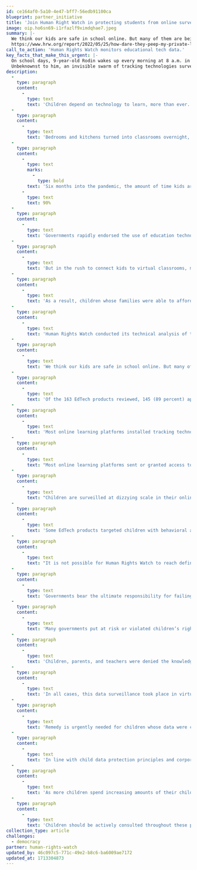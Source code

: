 ```yaml
---
id: ce164af0-5a10-4e47-bff7-56edb91100ca
blueprint: partner_initiative
title: 'Join Human Right Watch in protecting students from online surveillance.'
image: oip.ho6sn69-i1rfazlf9ximdqhae7.jpeg
summary: |-
  We think our kids are safe in school online. But many of them are being surveilled, and parents have often been kept in the dark. Kids are priceless, not products.
  https://www.hrw.org/report/2022/05/25/how-dare-they-peep-my-private-life/childrens-rights-violations-governments
call_to_action: 'Human Rights Watch monitors educational tech data.'
key_facts_that_make_this_urgent: |-
  On school days, 9-year-old Rodin wakes up every morning at 8 a.m. in Istanbul, Turkey. 
  Unbeknownst to him, an invisible swarm of tracking technologies surveil his online interactions throughout his day. Within milliseconds of Rodin logging into class, his school’s online learning platform begins tracking his physical location. The virtual whiteboard passes along information about his doodling habits to advertising technology (AdTech). When Rodin’s math class is over, trackers follow him outside of his virtual classroom and to the different apps and sites he visits across the internet. The social media platform he uses to post his homework silently accesses his phone’s contact list and downloads personal details about his family and friends. Sophisticated algorithms review this trove of data, enough to piece together an intimate portrait of Rodin in order to figure out how he might be easily influenced.
description:
  -
    type: paragraph
    content:
      -
        type: text
        text: 'Children depend on technology to learn, more than ever.'
  -
    type: paragraph
    content:
      -
        type: text
        text: 'Bedrooms and kitchens turned into classrooms overnight, as Covid-19 plunged children, parents, and teachers into online learning so kids could continue to learn safely.'
  -
    type: paragraph
    content:
      -
        type: text
        marks:
          -
            type: bold
        text: 'Six months into the pandemic, the amount of time kids around the world spent in education apps increased '
      -
        type: text
        text: 90%
  -
    type: paragraph
    content:
      -
        type: text
        text: 'Governments rapidly endorsed the use of education technologies (EdTech).'
  -
    type: paragraph
    content:
      -
        type: text
        text: 'But in the rush to connect kids to virtual classrooms, many governments failed to check that their EdTech recommendations were safe for children to use.'
  -
    type: paragraph
    content:
      -
        type: text
        text: 'As a result, children whose families were able to afford access to the internet and connected devices, or who made hard sacrifices in order to do so, were exposed to the privacy practices of the EdTech products they were told or required to use during Covid-19 school closures.'
  -
    type: paragraph
    content:
      -
        type: text
        text: 'Human Rights Watch conducted its technical analysis of the products between March and August 2021, and subsequently verified its findings as detailed in the methodology section. Each analysis essentially took a snapshot of the prevalence and frequency of tracking technologies embedded in each product on a given date in that window. That prevalence and frequency may fluctuate over time based on multiple factors, meaning that an analysis conducted on later dates might observe variations in the behavior of the products.'
  -
    type: paragraph
    content:
      -
        type: text
        text: 'We think our kids are safe in school online. But many of them are being surveilled, and parents have often been kept in the dark. In the rush to connect kids to virtual classrooms during the Covid-19 pandemic, many governments failed to check that their education technology (EdTech) recommendations were safe for children to use. Kids are priceless, not products.'
  -
    type: paragraph
    content:
      -
        type: text
        text: 'Of the 163 EdTech products reviewed, 145 (89 percent) appeared to engage in data practices that put children’s rights at risk, contributed to undermining them, or actively infringed on these rights. These products monitored or had the capacity to monitor children, in most cases secretly and without the consent of children or their parents, in many cases harvesting data on who they are, where they are, what they do in the classroom, who their family and friends are, and what kind of device their families could afford for them to use.'
  -
    type: paragraph
    content:
      -
        type: text
        text: 'Most online learning platforms installed tracking technologies that trailed children outside of their virtual classrooms and across the internet, over time. Some invisibly tagged and fingerprinted children in ways that were impossible to avoid or get rid of—even if children, their parents, and teachers had been aware and had the desire and digital literacy to do so—without throwing the device away in the trash.'
  -
    type: paragraph
    content:
      -
        type: text
        text: "Most online learning platforms sent or granted access to children’s data to third-party companies, usually\_advertising technology (AdTech) companies. In doing so, they appear to have\_permitted the sophisticated algorithms of AdTech companies the opportunity to stitch together and analyze these data to guess at a child’s personal characteristics and interests, and to predict what a child might do next and how they might be influenced. Access to these insights could then be sold to anyone—advertisers, data brokers, and others—who sought to target a defined group of people with similar characteristics online."
  -
    type: paragraph
    content:
      -
        type: text
        text: "Children are surveilled at dizzying scale in their online classrooms. Human Rights Watch observed 145 EdTech products directly sending or granting access to children’s personal data to 196 third-party companies, overwhelmingly AdTech.\_Put another way, the number of AdTech companies receiving children’s data was discovered to be far greater than the EdTech companies sending this data to them."
  -
    type: paragraph
    content:
      -
        type: text
        text: 'Some EdTech products targeted children with behavioral advertising. By using children’s data—extracted from educational settings—to target them with personalized content and advertisements that follow them across the internet, these companies not only distorted children’s online experiences, but also risked influencing their opinions and beliefs at a time in their lives when they are at high risk of manipulative interference. Many more EdTech products sent children’s data to AdTech companies that specialize in behavioral advertising or whose algorithms determine what children see online.'
  -
    type: paragraph
    content:
      -
        type: text
        text: "It is not possible for Human Rights Watch to reach definitive conclusions as to the companies’ motivations in engaging in these actions, beyond reporting on what we observed in the data and the companies’ and governments’ own statements. In response to requests for comment, several EdTech companies denied collecting children’s data. Some companies denied that their products were intended for children’s use,\_or stressed that their virtual classroom pages for children’s use had adequate privacy protections, even if Human Rights Watch’s analysis found that pages adjacent to the virtual classroom pages (such as the login page, home page or adjacent page with children’s content) did not.\_AdTech companies denied knowledge that the data was being sent to them, indicating that in any case it was their clients’ responsibility not to send them children’s data."
  -
    type: paragraph
    content:
      -
        type: text
        text: 'Governments bear the ultimate responsibility for failing to protect children’s right to education. With the exception of a single government—Morocco—all governments reviewed in this report endorsed at least one EdTech product that risked or undermined children’s rights. Most EdTech products were offered to governments at no direct financial cost to them; in the process of endorsing and ensuring their wide adoption during Covid-19 school closures, governments offloaded the true costs of providing online education onto children, who were unknowingly forced to pay for their learning with their rights to privacy, access to information, and potentially freedom of thought.'
  -
    type: paragraph
    content:
      -
        type: text
        text: 'Many governments put at risk or violated children’s rights directly. Of the 42 governments that provided online education to children by building and offering their own EdTech products for use during the pandemic, 39 governments produced products that handled children’s personal data in ways that risked or infringed on their rights. Some of these governments made it compulsory for students and teachers to use their EdTech product, not only subjecting them to the risks of misuse or exploitation of their data, but also making it impossible for children to protect themselves by opting for alternatives to access their education.'
  -
    type: paragraph
    content:
      -
        type: text
        text: 'Children, parents, and teachers were denied the knowledge or opportunity to challenge these data surveillance practices. Most EdTech companies did not disclose their surveillance of children through their data; similarly, most governments did not provide notice to students, parents, and teachers when announcing their EdTech endorsements.'
  -
    type: paragraph
    content:
      -
        type: text
        text: 'In all cases, this data surveillance took place in virtual classrooms and educational settings where children could not reasonably object to such surveillance. Most EdTech companies did not allow their students to decline to be tracked; most of this monitoring happened secretly, without the child’s knowledge or consent. In most instances, it was impossible for children to opt out of such surveillance and data collection without opting out of compulsory education and giving up on formal learning altogether during the pandemic.'
  -
    type: paragraph
    content:
      -
        type: text
        text: 'Remedy is urgently needed for children whose data were collected during the pandemic and remain at risk of misuse and exploitation. Governments should conduct data privacy audits of the EdTech endorsed for children’s learning during the pandemic, remove those that fail these audits, and immediately notify and guide affected schools, teachers, parents, and children to prevent further collection and misuse of children’s data.'
  -
    type: paragraph
    content:
      -
        type: text
        text: 'In line with child data protection principles and corporations’ human rights responsibilities as outlined in the United Nations Guiding Principles on Business and Human Rights, EdTech and AdTech companies should not collect and process children’s data for advertising. Companies should inventory and identify all children’s data ingested during the pandemic, and ensure that they do not process, share, or use children’s data for purposes unrelated to the provision of children’s education. AdTech companies should immediately delete any children’s data they received; EdTech companies should work with governments to define clear retention and deletion rules for children’s data collected during the pandemic.'
  -
    type: paragraph
    content:
      -
        type: text
        text: 'As more children spend increasing amounts of their childhood online, their reliance on the connected world and digital services that enable their education will continue long after the end of the pandemic. Governments should develop, refine, and enforce modern child data protection laws and standards, and ensure that children who want to learn are not compelled to give up their other rights in order to do so.'
  -
    type: paragraph
    content:
      -
        type: text
        text: 'Children should be actively consulted throughout these processes, helping to build safeguards that protect meaningful, safe access to online learning environments that provide the space for children to develop their personalities and their mental and physical abilities to their fullest potential.'
collection_type: article
challenges:
  - democracy
partner: human-rights-watch
updated_by: 46c097c5-771c-49e2-b8c6-ba6009ae7172
updated_at: 1713304873
---
```

